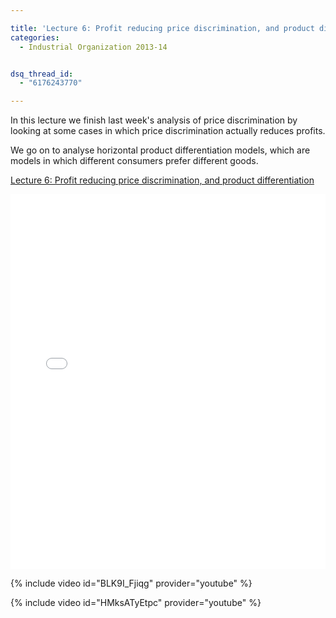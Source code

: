 ```yaml
---

title: 'Lecture 6: Profit reducing price discrimination, and product differentiation'
categories:
  - Industrial Organization 2013-14


dsq_thread_id:
  - "6176243770"

---
```



<p>In this lecture we finish last week's analysis of price discrimination by looking at some cases in which price discrimination actually reduces profits.</p>

<p>We go on to analyse horizontal product differentiation models, which are models in which different consumers prefer different goods.</p> 



<a href="https://www.scribd.com/doc/186139182/Lecture-6-Profit-reducing-price-discrimination-and-product-differentiation"  title="View Lecture 6: Profit reducing price discrimination, and product differentiation on Scribd">Lecture 6: Profit reducing price discrimination, and product differentiation</a>

<iframe data-aspect-ratio="undefined" data-auto-height="false" frameborder="0" height="600" scrolling="no" src="//www.scribd.com/embeds/186139182/content?start_page=1&amp;view_mode=slideshow&amp;show_recommendations=false" width="100%"></iframe> 

 

{% include video id="BLK9I_Fjiqg" provider="youtube" %}

 

 

{% include video id="HMksATyEtpc" provider="youtube" %}

